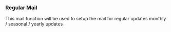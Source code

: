 ### Regular Mail
This mail function will be used to setup the mail for regular updates monthly / seasonal / yearly updates
